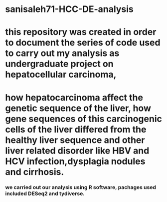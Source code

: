 # sanisaleh71-HCC-DE-analysis
# this repository was created in order to document the series of code used to carry out my analysis as undergraduate project on hepatocellular carcinoma,
# how hepatocarcinoma affect the genetic sequence of the liver, how gene sequences of this carcinogenic cells of the liver differed from the healthy liver sequence and other liver related disorder like HBV and HCV infection,dysplagia nodules and cirrhosis.
### we carried out our analysis using R software, pachages used included DESeq2 and tydiverse.
